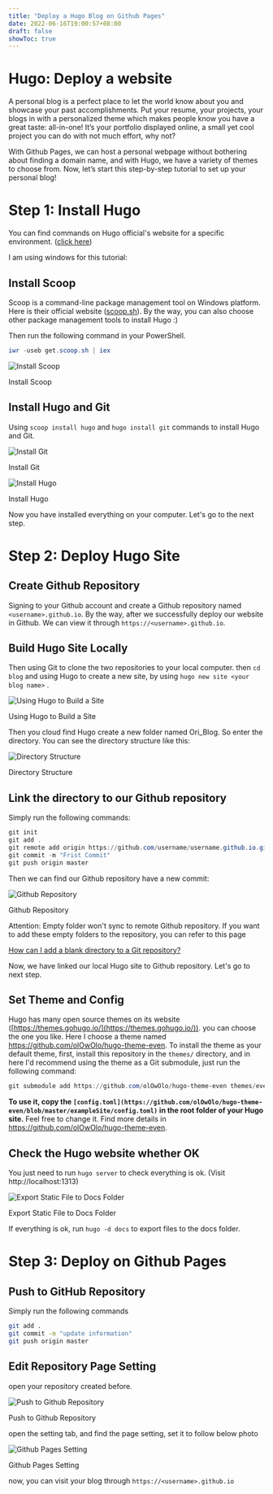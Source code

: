 ```yaml
---
title: "Deploy a Hugo Blog on Github Pages"
date: 2022-06-16T19:00:57+08:00
draft: false
showToc: true
---
```



# Hugo: Deploy a website

A personal blog is a perfect place to let the world know about you and showcase your past accomplishments. Put your resume, your projects, your blogs in with a personalized theme which makes people know you have a great taste: all-in-one! It’s your portfolio displayed online, a small yet cool project you can do with not much effort, why not?

With Github Pages, we can host a personal webpage without bothering about finding a domain name, and with Hugo, we have a variety of themes to choose from. Now, let’s start this step-by-step tutorial to set up your personal blog!

# Step 1: Install Hugo

You can find commands on Hugo official's website for a specific environment. ([click here](https://gohugo.io/getting-started/installing))

I am using windows for this tutorial:

## Install Scoop

Scoop is a command-line package management tool on Windows platform.  Here is their official website ([scoop.sh](https://scoop.sh/)). By the way, you can also choose other package management tools to install Hugo :)

Then run the following command in your PowerShell.

```powershell
iwr -useb get.scoop.sh | iex
```

![Install Scoop](/deploy-a-hugo-blog/Untitled.png)

Install Scoop

## Install Hugo and Git

Using `scoop install hugo` and `hugo install git` commands to install Hugo and Git.

 

![Install Git](/deploy-a-hugo-blog/Untitled%201.png)

Install Git

![Install Hugo](/deploy-a-hugo-blog/Untitled%202.png)

Install Hugo

Now you have installed everything on your computer. Let's go to the next step.

# Step 2: Deploy Hugo Site

## Create Github Repository

Signing to your Github account and create a Github repository named `<username>.github.io`. By the way, after we successfully deploy our website in Github. We can view it through `https://<username>.github.io`. 

## Build Hugo Site Locally

Then using Git to clone the two repositories to your local computer. then `cd blog` and using Hugo to create a new site, by using `hugo new site <your blog name>` .

![Using Hugo to Build a Site](/deploy-a-hugo-blog/Untitled%203.png)

Using Hugo to Build a Site

Then you cloud find Hugo create a new folder named Ori_Blog. So enter the directory.  You can see  the directory structure like this:

![Directory Structure](/deploy-a-hugo-blog/Untitled%204.png)

Directory Structure

## Link the directory to our Github repository

Simply run the following commands:

```powershell
git init
git add .
git remote add origin https://github.com/username/username.github.io.git
git commit -m "Frist Commit"
git push origin master
```

Then we can find our Github repository have a new commit:

![Github Repository ](/deploy-a-hugo-blog/Untitled%205.png)

Github Repository 

Attention: Empty folder won't sync to remote Github repository. If you want to add these empty folders to the repository, you can refer to this page

[How can I add a blank directory to a Git repository?](https://stackoverflow.com/questions/115983/how-can-i-add-a-blank-directory-to-a-git-repository)

Now, we have linked our local Hugo site to Github repository. Let's go to next step.

## Set Theme and Config

Hugo has many open source themes on its website ([https://themes.gohugo.io/](https://themes.gohugo.io/)). you can choose the one you like. Here I choose a theme named  https://github.com/olOwOlo/hugo-theme-even. To install the theme as your default theme, first, install this repository in the `themes/` directory, and in here I'd recommend using the theme as a Git submodule, just run the following command:

```powershell
git submodule add https://github.com/olOwOlo/hugo-theme-even themes/even
```

**To use it, copy the `[config.toml](https://github.com/olOwOlo/hugo-theme-even/blob/master/exampleSite/config.toml)` in the root folder of your Hugo site.** Feel free to change it. Find more details in https://github.com/olOwOlo/hugo-theme-even.

## Check the Hugo website whether OK

You just need to run `hugo server` to check everything is ok. (Visit http://localhost:1313)

![Export Static File to Docs Folder](/deploy-a-hugo-blog/Untitled%206.png)

Export Static File to Docs Folder

If everything is ok, run `hugo -d docs` to export files to the docs folder.

# Step 3: Deploy on Github Pages

## Push to GitHub Repository

Simply run the following commands

```bash
git add .
git commit -m "update information"
git push origin master
```

## Edit Repository Page Setting

open your repository created before.

![Push to Github Repository](/deploy-a-hugo-blog/Untitled%207.png)

Push to Github Repository

open the setting tab, and find the page setting, set it to follow below photo

![Github Pages Setting](/deploy-a-hugo-blog/Untitled%208.png)

Github Pages Setting

now, you can visit your blog through `https://<username>.github.io`